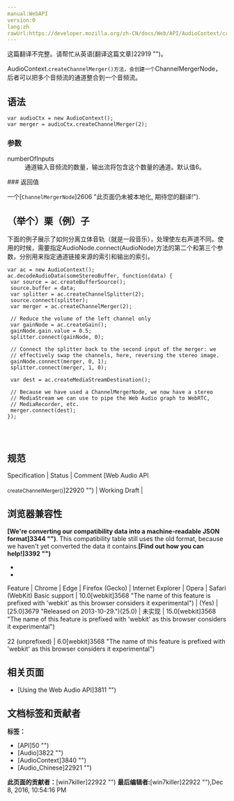 ```yaml
---
manual:WebAPI
version:0
lang:zh
rawUrl:https://developer.mozilla.org/zh-CN/docs/Web/API/AudioContext/createChannelMerger
---
```




这篇翻译不完整。请帮忙从英语[翻译这篇文章]22919 "")。






AudioContext.`createChannelMerger()方法，会创建一个`ChannelMergerNode，后者可以把多个音频流的通道整合到一个音频流。



## 语法<a name="语法"></a>

```
var audioCtx = new AudioContext();
var merger = audioCtx.createChannelMerger(2);
```

### 参数<a name="参数"></a>
<dl><dt id=''>numberOfInputs</dt><dd>通道输入音频流的数量，输出流将包含这个数量的通道。默认值6。</dd></dl>
### 返回值<a name="返回值"></a>


一个[`ChannelMergerNode`]2606 "此页面仍未被本地化, 期待您的翻译!").


## （举个）栗（例）子<a name="（举个）栗（例）子"></a>


下面的例子展示了如何分离立体音轨（就是一段音乐），处理使左右声道不同。使用的时候，需要指定AudioNode.connect(AudioNode)方法的第二个和第三个参数，分别用来指定通道链接来源的索引和输出的索引。


```
var ac = new AudioContext();
ac.decodeAudioData(someStereoBuffer, function(data) {
 var source = ac.createBufferSource();
 source.buffer = data;
 var splitter = ac.createChannelSplitter(2);
 source.connect(splitter);
 var merger = ac.createChannelMerger(2);

 // Reduce the volume of the left channel only
 var gainNode = ac.createGain();
 gainNode.gain.value = 0.5;
 splitter.connect(gainNode, 0);

 // Connect the splitter back to the second input of the merger: we
 // effectively swap the channels, here, reversing the stereo image.
 gainNode.connect(merger, 0, 1);
 splitter.connect(merger, 1, 0);

 var dest = ac.createMediaStreamDestination();

 // Because we have used a ChannelMergerNode, we now have a stereo
 // MediaStream we can use to pipe the Web Audio graph to WebRTC,
 // MediaRecorder, etc.
 merger.connect(dest);
}); 
 
 
 

```

## 规范<a name="规范"></a>
Specification | Status | Comment 
[Web Audio API<br></br><small>createChannelMerger()</small>]22920 "") | Working Draft |  


## 浏览器兼容性<a name="浏览器兼容性"></a>


**[We&#39;re converting our compatibility data into a machine-readable JSON format]3344 "")**. This compatibility table still uses the old format, because we haven&#39;t yet converted the data it contains.**[Find out how you can help!]3392 "")**


* 
* 
Feature | Chrome | Edge | Firefox (Gecko) | Internet Explorer | Opera | Safari (WebKit) 
Basic support | 10.0[webkit]3568 "The name of this feature is prefixed with 'webkit' as this browser considers it experimental") | (Yes) | [25.0]3679 "Released on 2013-10-29.")(25.0) | 未实现 | 15.0[webkit]3568 "The name of this feature is prefixed with 'webkit' as this browser considers it experimental")<br></br>22 (unprefixed) | 6.0[webkit]3568 "The name of this feature is prefixed with 'webkit' as this browser considers it experimental") 





## 相关页面<a name="相关页面"></a>

* [Using the Web Audio API]3811 "")



## 文档标签和贡献者
**标签：**
* [API]50 "")
* [Audio]3822 "")
* [AudioContext]3840 "")
* [Audio_Chinese]22921 "")

**此页面的贡献者：**[win7killer]22922 "")
**最后编辑者:**[win7killer]22922 ""),<time>Dec 8, 2016, 10:54:16 PM</time>


